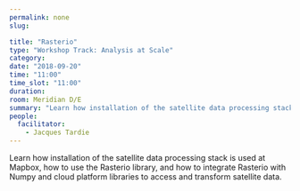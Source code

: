 ```yaml
---
permalink: none
slug:

title: "Rasterio"
type: "Workshop Track: Analysis at Scale"
category:
date: "2018-09-20"
time: "11:00"
time_slot: "11:00"
duration:
room: Meridian D/E
summary: "Learn how installation of the satellite data processing stack is used at Mapbox, how to use the Rasterio library, and how to integrate Rasterio with Numpy and cloud platform libraries to access and transform satellite data."
people:
  facilitator:
    - Jacques Tardie
---
```

Learn how installation of the satellite data processing stack is used at Mapbox, how to use the Rasterio library, and how to integrate Rasterio with Numpy and cloud platform libraries to access and transform satellite data.

